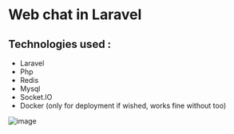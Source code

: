 # Web chat in Laravel

## Technologies used :
- Laravel
- Php
- Redis
- Mysql
- Socket.IO
- Docker (only for deployment if wished, works fine without too)

![image](https://user-images.githubusercontent.com/35381863/164433082-aa040780-2950-4157-9e3f-0c3334aaf7df.png)
